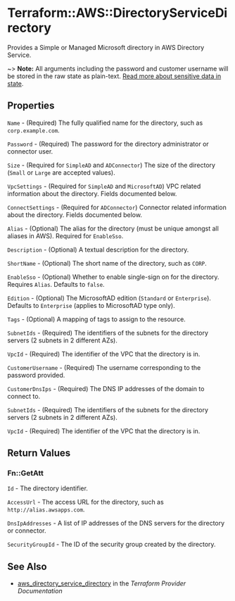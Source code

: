 # Terraform::AWS::DirectoryServiceDirectory

Provides a Simple or Managed Microsoft directory in AWS Directory Service.

~> **Note:** All arguments including the password and customer username will be stored in the raw state as plain-text.
[Read more about sensitive data in state](/docs/state/sensitive-data.html).

## Properties

`Name` - (Required) The fully qualified name for the directory, such as `corp.example.com`.

`Password` - (Required) The password for the directory administrator or connector user.

`Size` - (Required for `SimpleAD` and `ADConnector`) The size of the directory (`Small` or `Large` are accepted values).

`VpcSettings` - (Required for `SimpleAD` and `MicrosoftAD`) VPC related information about the directory. Fields documented below.

`ConnectSettings` - (Required for `ADConnector`) Connector related information about the directory. Fields documented below.

`Alias` - (Optional) The alias for the directory (must be unique amongst all aliases in AWS). Required for `EnableSso`.

`Description` - (Optional) A textual description for the directory.

`ShortName` - (Optional) The short name of the directory, such as `CORP`.

`EnableSso` - (Optional) Whether to enable single-sign on for the directory. Requires `Alias`. Defaults to `false`.

`Edition` - (Optional) The MicrosoftAD edition (`Standard` or `Enterprise`). Defaults to `Enterprise` (applies to MicrosoftAD type only).

`Tags` - (Optional) A mapping of tags to assign to the resource.

`SubnetIds` - (Required) The identifiers of the subnets for the directory servers (2 subnets in 2 different AZs).

`VpcId` - (Required) The identifier of the VPC that the directory is in.

`CustomerUsername` - (Required) The username corresponding to the password provided.

`CustomerDnsIps` - (Required) The DNS IP addresses of the domain to connect to.

`SubnetIds` - (Required) The identifiers of the subnets for the directory servers (2 subnets in 2 different AZs).

`VpcId` - (Required) The identifier of the VPC that the directory is in.


## Return Values

### Fn::GetAtt

`Id` - The directory identifier.

`AccessUrl` - The access URL for the directory, such as `http://alias.awsapps.com`.

`DnsIpAddresses` - A list of IP addresses of the DNS servers for the directory or connector.

`SecurityGroupId` - The ID of the security group created by the directory.

## See Also

* [aws_directory_service_directory](https://www.terraform.io/docs/providers/aws/r/directory_service_directory.html) in the _Terraform Provider Documentation_